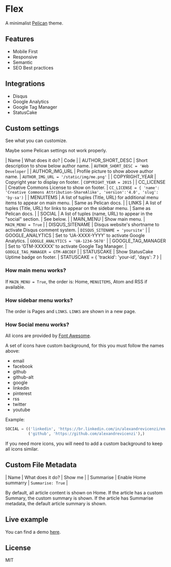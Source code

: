 # Flex

A minimalist [Pelican](http://blog.getpelican.com/) theme.

## Features

- Mobile First
- Responsive
- Semantic
- SEO Best practices

## Integrations

- Disqus
- Google Analytics
- Google Tag Manager
- StatusCake

## Custom settings

See what you can customize.

Maybe some Pelican settings not work properly.

| Name | What does it do? | Code |
| AUTHOR_SHORT_DESC | Short description to show below author name. | `AUTHOR_SHORT_DESC = 'Web Developer` |
| AUTHOR_IMG_URL | Profile picture to show above author name. | `AUTHOR_IMG_URL = '/static/img/me.png'` |
| COPYRIGHT_YEAR | Copyright year to display on footer. | `COPYRIGHT_YEAR = 2015` |
| CC_LICENSE | Creative Commons License to show on footer. | `CC_LICENSE = { 'name': 'Creative Commons Attribution-ShareAlike', 'version':'4.0', 'slug': 'by-sa')` |
| MENUITEMS | A list of tuples (Title, URL) for additional menu items to appear on main menu. | Same as Pelican docs. |
| LINKS | A list of tuples (Title, URL) for links to appear on the sidebar menu. | Same as Pelican docs. |
| SOCIAL | A list of tuples (name, URL) to appear in the "social" section. | See below. |
| MAIN_MENU | Show main menu. | `MAIN_MENU = True` |
| DISQUS_SITENAME | Disqus website's shortname to activate Disqus comment system. | `DISQUS_SITENAME = 'yoursite'` |
| GOOGLE_ANALYTICS | Set to ‘UA-XXXX-YYYY’ to activate Google Analytics. | `GOOGLE_ANALYTICS = 'UA-1234-5678'` |
| GOOGLE_TAG_MANAGER | Set to ‘GTM-XXXXXX’ to activate Google Tag Manager. | `GOOGLE_TAG_MANAGER = GTM-ABCDEF` |
| STATUSCAKE | Show StatusCake Uptime badge on footer. | STATUSCAKE = { 'trackid': 'your-id', 'days': 7 } |

### How main menu works?

If `MAIN_MENU = True`, the order is: Home, `MENUITEMS`, Atom and RSS if available.

### How sidebar menu works?

The order is Pages and `LINKS`. `LINKS` are shown in a new page.

### How Social menu works?

All icons are provided by [Font Awesome](http://fortawesome.github.io/Font-Awesome/).

A set of icons have custom background, for this you must follow the names above:

- email
- facebook
- github
- github-alt
- google
- linkedin
- pinterest
- rss
- twitter
- youtube

Example:

```python
SOCIAL = (('linkedin', 'https://br.linkedin.com/in/alexandrevicenzi/en'),
          ('github', 'https://github.com/alexandrevicenzi'),)
```

If you need more icons, you will need to add a custom background to keep all icons similar.

## Custom File Metadata

| Name | What does it do? | Show me |
| Summarise | Enable Home summarry | `Summarise: True` |

By default, all article content is shown on Home.
If the article has a custom Summary, the custom summary is shown.
If the article has Summarise metadata, the default article summary is shown.

## Live example

You can find a demo [here](http://blog.alexandrevicenzi.com/).

## License

MIT
